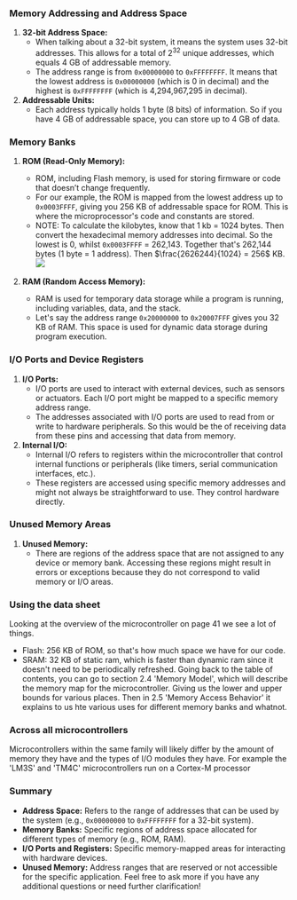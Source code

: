 ### Memory Addressing and Address Space
1. **32-bit Address Space:**
   - When talking about a 32-bit system, it means the system uses 32-bit addresses. This allows for a total of $2^{32}$ unique addresses, which equals 4 GB of addressable memory.
   - The address range is from `0x00000000` to `0xFFFFFFFF`. It means that the lowest address is `0x00000000` (which is 0 in decimal) and the highest is `0xFFFFFFFF` (which is 4,294,967,295 in decimal).
2. **Addressable Units:**
   - Each address typically holds 1 byte (8 bits) of information. So if you have 4 GB of addressable space, you can store up to 4 GB of data.
### Memory Banks
1. **ROM (Read-Only Memory):**
   - ROM, including Flash memory, is used for storing firmware or code that doesn’t change frequently. 
    - For our example, the ROM is mapped from the lowest address up to `0x0003FFFF`, giving you 256 KB of addressable space for ROM. This is where the microprocessor's code and constants are stored.
    - NOTE: To calculate the kilobytes, know that 1 kb = 1024 bytes. Then convert the hexadecimal memory addresses into decimal. So the lowest is 0, whilst `0x0003FFFF` = 262,143. Together that's 262,144 bytes (1 byte = 1 address). Then $\frac{2626244}{1024} = 256$ KB.
![](https://courses.edx.org/asset-v1:UTAustinX+UT.6.10x+3T2022+type@asset+block/image019.gif)

2. **RAM (Random Access Memory):**
   - RAM is used for temporary data storage while a program is running, including variables, data, and the stack.
   - Let's say the address range `0x20000000` to `0x20007FFF` gives you 32 KB of RAM. This space is used for dynamic data storage during program execution.

### I/O Ports and Device Registers
1. **I/O Ports:**
   - I/O ports are used to interact with external devices, such as sensors or actuators. Each I/O port might be mapped to a specific memory address range.
   - The addresses associated with I/O ports are used to read from or write to hardware peripherals. So this would be the of receiving data from these pins and accessing that data from memory.
2. **Internal I/O:**
   - Internal I/O refers to registers within the microcontroller that control internal functions or peripherals (like timers, serial communication interfaces, etc.).
   - These registers are accessed using specific memory addresses and might not always be straightforward to use. They control hardware directly.

### Unused Memory Areas
1. **Unused Memory:**
   - There are regions of the address space that are not assigned to any device or memory bank. Accessing these regions might result in errors or exceptions because they do not correspond to valid memory or I/O areas.

### Using the data sheet
Looking at the overview of the microcontroller on page 41 we see a lot of things.
- Flash: 256 KB of ROM, so that's how much space we have for our code.
- SRAM: 32 KB of static ram, which is faster than dynamic ram since it doesn't need to be periodically refreshed. 
Going back to the table of contents, you can go to section 2.4 'Memory Model', which will describe the memory map for the microcontroller. Giving us the lower and upper bounds for various places. Then in 2.5 'Memory Access Behavior' it explains to us hte various uses for different memory banks and whatnot.

### Across all microcontrollers
Microcontrollers within the same family will likely differ by the amount of memory they have and the types of I/O modules they have. For example the 'LM3S' and 'TM4C' microcontrollers run on a Cortex-M processor


### Summary
- **Address Space:** Refers to the range of addresses that can be used by the system (e.g., `0x00000000` to `0xFFFFFFFF` for a 32-bit system).
- **Memory Banks:** Specific regions of address space allocated for different types of memory (e.g., ROM, RAM).
- **I/O Ports and Registers:** Specific memory-mapped areas for interacting with hardware devices.
- **Unused Memory:** Address ranges that are reserved or not accessible for the specific application.
Feel free to ask more if you have any additional questions or need further clarification!